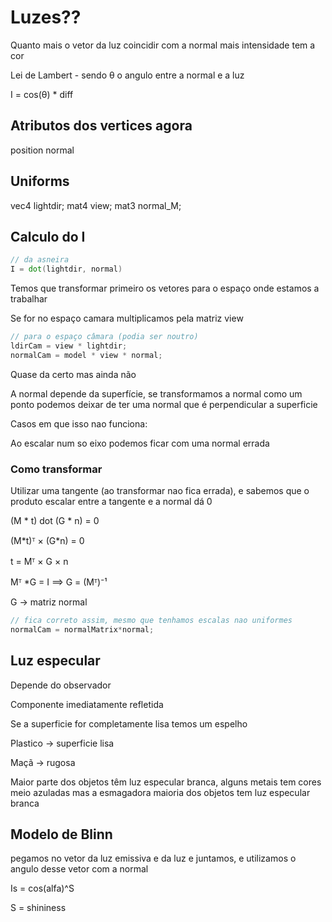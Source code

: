 # Luzes??

Quanto mais o vetor da luz coincidir com a normal mais intensidade tem a cor

Lei de Lambert - sendo θ o angulo entre a normal e a luz

I = cos(θ) * diff

## Atributos dos vertices agora

position
normal

## Uniforms

vec4 lightdir;
mat4 view;
mat3 normal_M;

## Calculo do I

```glsl
// da asneira
I = dot(lightdir, normal)
```

Temos que transformar primeiro os vetores para o espaço onde estamos a trabalhar

Se for no espaço camara multiplicamos pela matriz view

```glsl
// para o espaço câmara (podia ser noutro)
ldirCam = view * lightdir;
normalCam = model * view * normal;
```

Quase da certo mas ainda não

A normal depende da superfície, se transformamos a normal como um ponto podemos deixar de ter
uma normal que é perpendicular a superficie

Casos em que isso nao funciona:

Ao escalar num so eixo podemos ficar com uma normal errada

### Como transformar

Utilizar uma tangente (ao transformar nao fica errada), e sabemos que o produto escalar entre
a tangente e a normal dá 0

(M \* t) dot (G \* n) = 0

(M\*t)ᵀ × (G\*n) = 0

t = Mᵀ × G × n

Mᵀ *G = I ⟹  G = (Mᵀ)⁻¹

G -> matriz normal

```glsl
// fica correto assim, mesmo que tenhamos escalas nao uniformes
normalCam = normalMatrix*normal;
```

## Luz especular

Depende do observador

Componente imediatamente refletida

Se a superficie for completamente lisa temos um espelho

Plastico -> superficie lisa

Maçã -> rugosa

Maior parte dos objetos têm luz especular branca, alguns metais tem cores
meio azuladas mas a esmagadora maioria dos objetos tem luz especular branca

## Modelo de Blinn

pegamos no vetor da luz emissiva e da luz e juntamos, e utilizamos o angulo desse
vetor com a normal

Is = cos(alfa)^S

S = shininess

